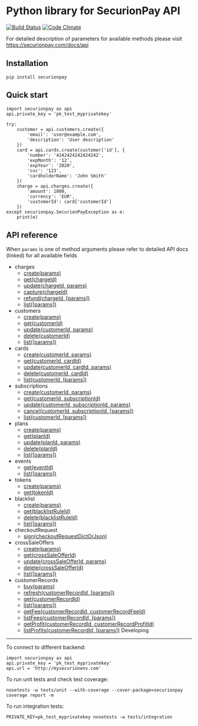 Python library for SecurionPay API
===================================
[![Build Status](https://travis-ci.org/securionpay/securionpay-python.svg?branch=master)](https://travis-ci.org/securionpay/securionpay-python)
[![Code Climate](https://codeclimate.com/github/securionpay/securionpay-python/badges/gpa.svg)](https://codeclimate.com/github/securionpay/securionpay-python)

For detailed description of parameters for available methods
please visit https://securionpay.com/docs/api

Installation
------------

```
pip install securionpay
```

Quick start
-----------

```
import securionpay as api
api.private_key = 'pk_test_myprivatekey'

try:
    customer = api.customers.create({
        'email': 'user@example.com',
        'description': 'User description'
    })
    card = api.cards.create(customer['id'], {
        'number': '4242424242424242',
        'expMonth': '12',
        'expYear': '2020',
        'cvc': '123',
        'cardholderName': 'John Smith'
    })
    charge = api.charges.create({
        'amount': 1000,
        'currency': 'EUR',
        'customerId': card['customerId']
    })
except securionpay.SecurionPayException as e:
    print(e)
```

API reference
-------------

When ``params`` is one of method arguments please refer to detailed API docs (linked) for all available fields

- charges
    - [create(params)](https://securionpay.com/docs/api#charge-create)
    - [get(chargeId)](https://securionpay.com/docs/api#charge-retrieve)
    - [update(chargeId, params)](https://securionpay.com/docs/api#charge-update)
    - [capture(chargeId)](https://securionpay.com/docs/api#charge-capture)
    - [refund(chargeId, [params])](https://securionpay.com/docs/api#charge-capture)
    - [list([params])](https://securionpay.com/docs/api#charge-list)
- customers
    - [create(params)](https://securionpay.com/docs/api#customer-create)
    - [get(customerId)](https://securionpay.com/docs/api#customer-retrieve)
    - [update(customerId, params)](https://securionpay.com/docs/api#customer-update)
    - [delete(customerId)](https://securionpay.com/docs/api#customer-delete)
    - [list([params])](https://securionpay.com/docs/api#customer-list)
- cards
    - [create(customerId, params)](https://securionpay.com/docs/api#card-create)
    - [get(customerId, cardId)](https://securionpay.com/docs/api#card-retrieve)
    - [update(customerId, cardId, params)](https://securionpay.com/docs/api#card-update)
    - [delete(customerId, cardId)](https://securionpay.com/docs/api#card-delete)
    - [list(customerId, [params])](https://securionpay.com/docs/api#card-list)
- subscriptions
    - [create(customerId, params)](https://securionpay.com/docs/api#subscription-create)
    - [get(customerId, subscriptionId)](https://securionpay.com/docs/api#subscription-retrieve)
    - [update(customerId, subscriptionId, params)](https://securionpay.com/docs/api#subscription-update)
    - [cancel(customerId, subscriptionId, [params])](https://securionpay.com/docs/api#subscription-cancel)
    - [list(customerId, [params])](https://securionpay.com/docs/api#subscription-list)
- plans
    - [create(params)](https://securionpay.com/docs/api#plan-create)
    - [get(planId)](https://securionpay.com/docs/api#plan-retrieve)
    - [update(planId, params)](https://securionpay.com/docs/api#plan-update)
    - [delete(planId)](https://securionpay.com/docs/api#plan-delete)
    - [list([params])](https://securionpay.com/docs/api#plan-list)
- events
    - [get(eventId)](https://securionpay.com/docs/api#event-retrieve)
    - [list([params])](https://securionpay.com/docs/api#event-list)
- tokens
    - [create(params)](https://securionpay.com/docs/api#token-create)
    - [get(tokenId)](https://securionpay.com/docs/api#token-retrieve)
- blacklist
    - [create(params)](https://securionpay.com/docs/api#blacklist-rule-create)
    - [get(blacklistRuleId)](https://securionpay.com/docs/api#blacklist-rule-retrieve)
    - [delete(blacklistRuleId)](https://securionpay.com/docs/api#blacklist-rule-delete)
    - [list([params])](https://securionpay.com/docs/api#blacklist-rule-list)
- checkoutRequest
    - [sign(checkoutRequestDictOrJson)](https://securionpay.com/docs/api#checkout-request-sign)
- crossSaleOffers
    - [create(params)](https://securionpay.com/docs/api#cross-sale-offer-create)
    - [get(crossSaleOfferId)](https://securionpay.com/docs/api#cross-sale-offer-retrieve)
    - [update(crossSaleOfferId, params)](https://securionpay.com/docs/api#cross-sale-offer-update)
    - [delete(crossSaleOfferId)](https://securionpay.com/docs/api#cross-sale-offer-delete)
    - [list([params])](https://securionpay.com/docs/api#cross-sale-offer-list)
- customerRecords
    - [buy(params)](https://securionpay.com/docs/api#customer-record-create)
    - [refresh(customerRecordId, [params])](https://securionpay.com/docs/api#customer-record-refresh)
    - [get(customerRecordId)](https://securionpay.com/docs/api#customer-record-retrieve)
    - [list([params])](https://securionpay.com/docs/api#customer-record-list)
    - [getFee(customerRecordId, customerRecordFeeId)](https://securionpay.com/docs/api#customer-record-fee-retrieve)
    - [listFees(customerRecordId, [params])](https://securionpay.com/docs/api#customer-record-fee-list)
    - [getProfit(customerRecordId, customerRecordProfitId)](https://securionpay.com/docs/api#customer-record-profit-retrieve)
    - [listProfits(customerRecordId, [params])](https://securionpay.com/docs/api#customer-record-profit-list)
Developing
----------

To connect to different backend:
```
import securionpay as api
api.private_key = 'pk_test_myprivatekey'
api.url = 'http://mysecurionenv.com'
```

To run unit tests and check test coverage:
```
nosetests -w tests/unit --with-coverage --cover-package=securionpay
coverage report -m
```

To run integration tests:
```
PRIVATE_KEY=pk_test_myprivatekey nosetests -w tests/integration
```
